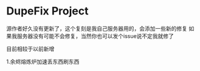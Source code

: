 # DupeFix Project

源作者好久没有更新了，这个复刻是我自己服务器用的，会添加一些新的修复
如果我服务器没有可能不会修复，当然你也可以发个issue说不定我就修了

目前相较于以前新增

1.余烬熔炼炉加速丢东西刷东西
